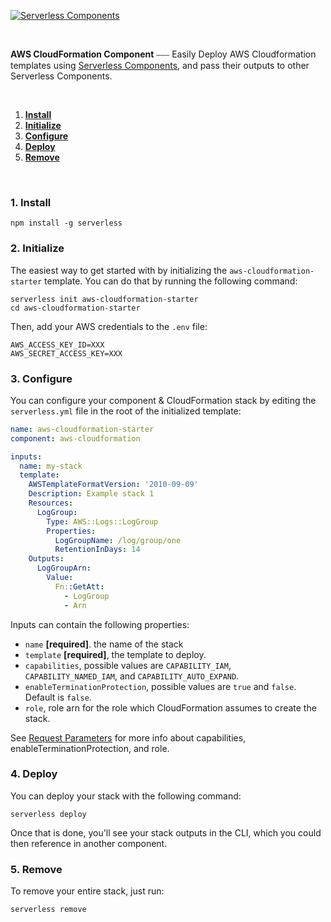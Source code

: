 [![Serverless Components](https://s3.amazonaws.com/public.assets.serverless.com/images/readme_serverless_components.gif)](http://serverless.com)

<br/>

**AWS CloudFormation Component** ⎯⎯⎯ Easily Deploy AWS Cloudformation templates using [Serverless Components](https://github.com/serverless/components), and pass their outputs to other Serverless Components.

&nbsp;

1. [**Install**](#1-install)
2. [**Initialize**](#2-initialize)
3. [**Configure**](#3-configure)
4. [**Deploy**](#4-deploy)
5. [**Remove**](#5-remove)

&nbsp;

### 1. Install

```
npm install -g serverless
```

### 2. Initialize

The easiest way to get started with by initializing the `aws-cloudformation-starter` template. You can do that by running the following command:

```
serverless init aws-cloudformation-starter
cd aws-cloudformation-starter
```

Then, add your AWS credentials to the `.env` file:

```
AWS_ACCESS_KEY_ID=XXX
AWS_SECRET_ACCESS_KEY=XXX
```

### 3. Configure

You can configure your component & CloudFormation stack by editing the `serverless.yml` file in the root of the initialized template:

```yml
name: aws-cloudformation-starter
component: aws-cloudformation

inputs:
  name: my-stack
  template:
    AWSTemplateFormatVersion: '2010-09-09'
    Description: Example stack 1
    Resources:
      LogGroup:
        Type: AWS::Logs::LogGroup
        Properties:
          LogGroupName: /log/group/one
          RetentionInDays: 14
    Outputs:
      LogGroupArn:
        Value:
          Fn::GetAtt:
            - LogGroup
            - Arn
```

Inputs can contain the following properties:

- `name` **[required]**. the name of the stack
- `template` **[required]**, the template to deploy.
- `capabilities`, possible values are `CAPABILITY_IAM`, `CAPABILITY_NAMED_IAM`, and `CAPABILITY_AUTO_EXPAND`.
- `enableTerminationProtection`, possible values are `true` and `false`. Default is `false`.
- `role`, role arn for the role which CloudFormation assumes to create the stack.

See [Request Parameters](https://docs.aws.amazon.com/AWSCloudFormation/latest/APIReference/API_CreateStack.html#API_CreateStack_RequestParameters) for more info about capabilities, enableTerminationProtection, and role.

### 4. Deploy

You can deploy your stack with the following command:

```
serverless deploy
```

Once that is done, you'll see your stack outputs in the CLI, which you could then reference in another component.

### 5. Remove

To remove your entire stack, just run:

```
serverless remove
```
